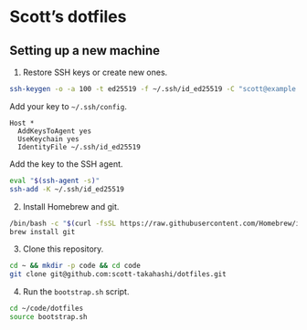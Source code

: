 # Scott’s dotfiles

## Setting up a new machine

1. Restore SSH keys or create new ones.

```bash
ssh-keygen -o -a 100 -t ed25519 -f ~/.ssh/id_ed25519 -C "scott@example.com"
```

Add your key to `~/.ssh/config`.

```
Host *
  AddKeysToAgent yes
  UseKeychain yes
  IdentityFile ~/.ssh/id_ed25519
```

Add the key to the SSH agent.

```bash
eval "$(ssh-agent -s)"
ssh-add -K ~/.ssh/id_ed25519
```

2. Install Homebrew and git.

```bash
/bin/bash -c "$(curl -fsSL https://raw.githubusercontent.com/Homebrew/install/master/install.sh)"
brew install git
```

3. Clone this repository.

```bash
cd ~ && mkdir -p code && cd code
git clone git@github.com:scott-takahashi/dotfiles.git
```

4. Run the `bootstrap.sh` script.

```bash
cd ~/code/dotfiles
source bootstrap.sh
```